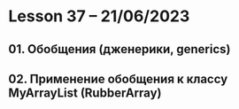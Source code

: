 # Lesson 37 – 21/06/2023

## 01. Обобщения (дженерики, generics)
## 02. Применение обобщения к классу MyArrayList (RubberArray)